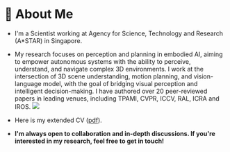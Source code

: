 # 🤖 About Me
- I'm a Scientist working at Agency for Science, Technology and Research (A*STAR) in Singapore. 

- My research focuses on perception and planning in embodied AI, aiming to empower autonomous systems with the ability to perceive, understand, and navigate complex 3D environments. I work at the intersection of 3D scene understanding, motion planning, and vision-language model, with the goal of bridging visual perception and intelligent decision-making. I have authored over 20 peer-reviewed papers in leading venues, including TPAMI, CVPR, ICCV, RAL, ICRA and IROS. <a href='https://scholar.google.com/citations?user=kl3niOYAAAAJ&hl=en'><img src="https://img.shields.io/endpoint?logo=Google%20Scholar&url=https%3A%2F%2Fcdn.jsdelivr.net%2Fgh%2FChen-Xieyuanli%2Fchen-xieyuanli.github.io@google-scholar-stats%2Fgs_data_shieldsio.json&labelColor=f6f6f6&color=9cf&style=flat&label=Google%20Scholar"></a>

- Here is my extended CV ([pdf](cv/chen_cv.pdf)).

- <strong> I'm always open to collaboration and in-depth discussions. If you're interested in my research, feel free to get in touch! </strong>



